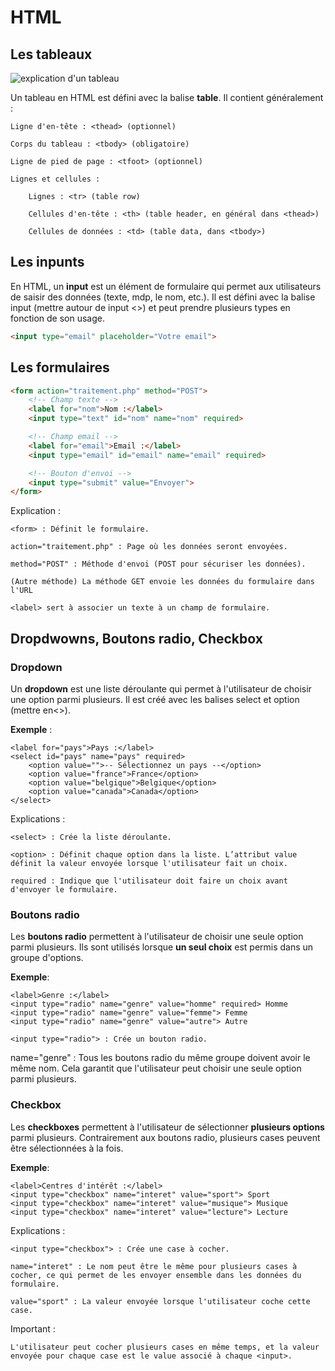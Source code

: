 # HTML

## Les tableaux

![explication d'un tableau](<tableau html.png>)

Un tableau en HTML est défini avec la balise __table__. Il contient généralement :

    Ligne d'en-tête : <thead> (optionnel)

    Corps du tableau : <tbody> (obligatoire)

    Ligne de pied de page : <tfoot> (optionnel)

    Lignes et cellules :

        Lignes : <tr> (table row)

        Cellules d'en-tête : <th> (table header, en général dans <thead>)

        Cellules de données : <td> (table data, dans <tbody>)

## Les inpunts

En HTML, un __input__ est un élément de formulaire qui permet aux utilisateurs de saisir des données (texte, mdp, le nom, etc.). Il est défini avec la balise input (mettre autour de input <>) et peut prendre plusieurs types en fonction de son usage.

```html
<input type="email" placeholder="Votre email">
```

## Les formulaires

```html
<form action="traitement.php" method="POST">
    <!-- Champ texte -->
    <label for="nom">Nom :</label>
    <input type="text" id="nom" name="nom" required>

    <!-- Champ email -->
    <label for="email">Email :</label>
    <input type="email" id="email" name="email" required>

    <!-- Bouton d'envoi -->
    <input type="submit" value="Envoyer">
</form>
```

Explication :

    <form> : Définit le formulaire.

    action="traitement.php" : Page où les données seront envoyées.

    method="POST" : Méthode d'envoi (POST pour sécuriser les données).

    (Autre méthode) La méthode GET envoie les données du formulaire dans l'URL

    <label> sert à associer un texte à un champ de formulaire.

## Dropdwowns, Boutons radio, Checkbox

### Dropdown 

Un __dropdown__ est une liste déroulante qui permet à l'utilisateur de choisir une option parmi plusieurs. Il est créé avec les balises select et option (mettre en<>).

__Exemple__ :


```
<label for="pays">Pays :</label>
<select id="pays" name="pays" required>
    <option value="">-- Sélectionnez un pays --</option>
    <option value="france">France</option>
    <option value="belgique">Belgique</option>
    <option value="canada">Canada</option>
</select>
```

Explications :

    <select> : Crée la liste déroulante.

    <option> : Définit chaque option dans la liste. L’attribut value définit la valeur envoyée lorsque l'utilisateur fait un choix.

    required : Indique que l'utilisateur doit faire un choix avant d'envoyer le formulaire.

### Boutons radio 

Les __boutons radio__ permettent à l'utilisateur de choisir une seule option parmi plusieurs. Ils sont utilisés lorsque __un seul choix__ est permis dans un groupe d'options.

__Exemple__:

```
<label>Genre :</label>
<input type="radio" name="genre" value="homme" required> Homme
<input type="radio" name="genre" value="femme"> Femme
<input type="radio" name="genre" value="autre"> Autre
```

```
<input type="radio"> : Crée un bouton radio.
```
name="genre" : Tous les boutons radio du même groupe doivent avoir le même nom. Cela garantit que l'utilisateur peut choisir une seule option parmi plusieurs.

### Checkbox

Les __checkboxes__ permettent à l'utilisateur de sélectionner __plusieurs options__ parmi plusieurs. Contrairement aux boutons radio, plusieurs cases peuvent être sélectionnées à la fois.

__Exemple__:

```
<label>Centres d'intérêt :</label>
<input type="checkbox" name="interet" value="sport"> Sport
<input type="checkbox" name="interet" value="musique"> Musique
<input type="checkbox" name="interet" value="lecture"> Lecture
```

Explications :

    <input type="checkbox"> : Crée une case à cocher.

    name="interet" : Le nom peut être le même pour plusieurs cases à cocher, ce qui permet de les envoyer ensemble dans les données du formulaire.

    value="sport" : La valeur envoyée lorsque l'utilisateur coche cette case.

Important :

    L'utilisateur peut cocher plusieurs cases en même temps, et la valeur envoyée pour chaque case est le value associé à chaque <input>.

